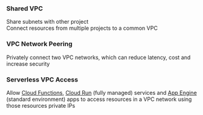 ### Shared VPC

Share subnets with other project  
Connect resources from multiple projects to a common VPC

### VPC Network Peering

Privately connect two VPC networks, which can reduce latency, cost and increase security

### Serverless VPC Access

Allow [Cloud Functions](../GCP%20Serverless%20Services/GCP%20Serverless%20Services.md#cloud-functions), [Cloud Run](../GCP%20Serverless%20Services/GCP%20Serverless%20Services.md#cloud-run) (fully managed) services and [App Engine](../GCP%20Compute%20Services/App%20Engine.md) (standard environment) apps to access resources in a VPC network using those resources private IPs
